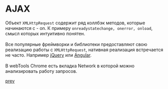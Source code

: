 <h1>AJAX</h1>

<div>
Объект <code>XMLHttpRequest</code> содержит ряд коллбэк методов, которые начинаются с - on.
К примеру <code>onreadystatechange, onerror, onload</code>, смысл которых интуитивно понятен.
</div>

<br/>

<div>
Все популярные фреймворки и библиотеки предоставляют свою реализацию работы с <code>XMLHttpRequest</code>, нативная реализация встречается не часто.
Например <a href="http://api.jquery.com/jquery.ajax/">jQuery</a> или <a href="https://docs.angularjs.org/api/ng/service/$http">Angular</a>.
</div>

<br/>

<div>
В webTools Chrome есть вкладка Network в которой можно анализировать работу запросов.
</div>

<a href="04.md">prev</a>
